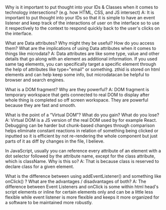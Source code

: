 Why is it important to put thought into your IDs & Classes when it comes to technology intersections? (e.g. how HTML, CSS, and JS intersect)
A: It is important to put thought into your IDs so that it is simple to have an event listener and keep track of the interactions of user on the interface so to use it respectively to the context to respond quickly back to the user's clicks on the interface.

What are Data attributes? Why might they be useful? How do you access them? What are the implications of using Data attributes when it comes to things like microdata?
A: Data attributes are like some type, value and other details that go along with an element as additional information. If you used same tag elements, you can specifically target a specific element through the help of attributes like type="email" or something. zthid is stored on html elements and can help keep some info, but microdatacan be helpful to browser and search engines.

What is a DOM fragment? Why are they powerful?
A: DOM fragment is temporary workspace that gets connected to real DOM to display after whole thing is completed so off screen workspace. They are powerful because they are fast and smooth. 

What is the point of a “Virtual DOM”? What do you gain? What do you lose?
A: Virtual DOM is a JS version of the real DOM used by for example React. Debugging can be harder but chunk-based changes through comparison helps eliminate constant reactions in relation of something being clicked or inputted so it is efficient by not re-rendering the whole component but just parts of it as diff by changes in the file, I believe.

In JavaScript, usually you can reference every attribute of an element with a dot selector followed by the attribute name, except for the class attribute, which is className. Why is this so?
A: That is because class is reserved to declare class for a given element.

What is the difference between using addEventListener() and something like onClick() ? What are the advantages / disadvantages of both?
A: The difference between Event Listeners and onClick is some within html head's script elements or inline for certain elements only and can be a little less flexible while event listener is more flexible and keeps it more organized for a software to be maintained more robustly.
